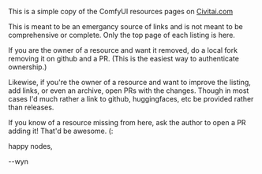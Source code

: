 This is a simple copy of the ComfyUI resources pages on [Civitai.com](https://civitai.com/tag/comfyui)

This is meant to be an emergancy source of links and is not meant to be comprehensive or complete. Only the top page of each listing is here.

If you are the owner of a resource and want it removed, do a local fork removing it on github and a PR. (This is the easiest way to authenticate ownership.)

Likewise, if you're the owner of a resource and want to improve the listing, add links, or even an archive, open PRs with the changes. Though in most cases I'd much rather a link to github, huggingfaces, etc be provided rather than releases.

If you know of a resource missing from here, ask the author to open a PR adding it! That'd be awesome. (:





happy nodes,

--wyn
